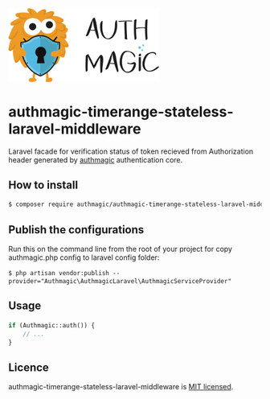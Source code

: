 <img src="https://github.com/authmagic/authmagic/blob/master/docs/images/logo.png?raw=true" width="300px"/>

authmagic-timerange-stateless-laravel-middleware
========================
Laravel facade for verification status of token recieved from Authorization header generated by <a href="https://github.com/authmagic/authmagic">authmagic</a> authentication core.

How to install
-----------

```bash
$ composer require authmagic/authmagic-timerange-stateless-laravel-middleware
```

Publish the configurations
-----------
Run this on the command line from the root of your project for copy authmagic.php config to laravel config folder:

~~~
$ php artisan vendor:publish --provider="Authmagic\AuthmagicLaravel\AuthmagicServiceProvider"
~~~

Usage
-----------
```php
if (Authmagic::auth()) {
    // ...
}
```

Licence
-----------
authmagic-timerange-stateless-laravel-middleware is [MIT licensed](./LICENSE).
